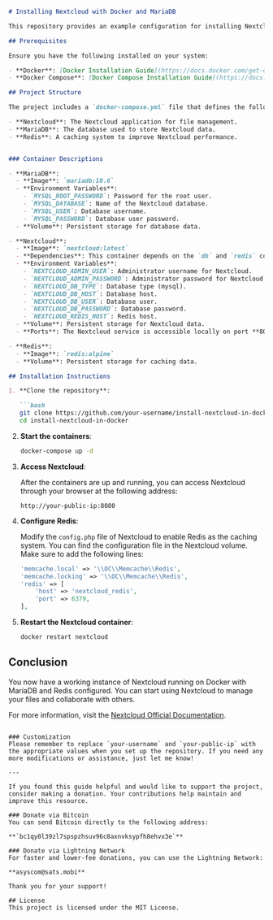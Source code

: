 
```markdown
# Installing Nextcloud with Docker and MariaDB

This repository provides an example configuration for installing Nextcloud using Docker and MariaDB. By following the steps outlined here, you will be able to set up an instance of Nextcloud with the necessary containers.

## Prerequisites

Ensure you have the following installed on your system:

- **Docker**: [Docker Installation Guide](https://docs.docker.com/get-docker/)
- **Docker Compose**: [Docker Compose Installation Guide](https://docs.docker.com/compose/install/)

## Project Structure

The project includes a `docker-compose.yml` file that defines the following containers:

- **Nextcloud**: The Nextcloud application for file management.
- **MariaDB**: The database used to store Nextcloud data.
- **Redis**: A caching system to improve Nextcloud performance.


### Container Descriptions

- **MariaDB**:
  - **Image**: `mariadb:10.6`
  - **Environment Variables**:
    - `MYSQL_ROOT_PASSWORD`: Password for the root user.
    - `MYSQL_DATABASE`: Name of the Nextcloud database.
    - `MYSQL_USER`: Database username.
    - `MYSQL_PASSWORD`: Database user password.
  - **Volume**: Persistent storage for database data.

- **Nextcloud**:
  - **Image**: `nextcloud:latest`
  - **Dependencies**: This container depends on the `db` and `redis` containers.
  - **Environment Variables**:
    - `NEXTCLOUD_ADMIN_USER`: Administrator username for Nextcloud.
    - `NEXTCLOUD_ADMIN_PASSWORD`: Administrator password for Nextcloud.
    - `NEXTCLOUD_DB_TYPE`: Database type (mysql).
    - `NEXTCLOUD_DB_HOST`: Database host.
    - `NEXTCLOUD_DB_USER`: Database user.
    - `NEXTCLOUD_DB_PASSWORD`: Database password.
    - `NEXTCLOUD_REDIS_HOST`: Redis host.
  - **Volume**: Persistent storage for Nextcloud data.
  - **Ports**: The Nextcloud service is accessible locally on port **8080**.

- **Redis**:
  - **Image**: `redis:alpine`
  - **Volume**: Persistent storage for caching data.

## Installation Instructions

1. **Clone the repository**:

   ```bash
   git clone https://github.com/your-username/install-nextcloud-in-docker.git
   cd install-nextcloud-in-docker
   ```

2. **Start the containers**:

   ```bash
   docker-compose up -d
   ```

3. **Access Nextcloud**:

   After the containers are up and running, you can access Nextcloud through your browser at the following address:

   ```
   http://your-public-ip:8080
   ```

4. **Configure Redis**:

   Modify the `config.php` file of Nextcloud to enable Redis as the caching system. You can find the configuration file in the Nextcloud volume. Make sure to add the following lines:

   ```php
   'memcache.local' => '\\OC\\Memcache\\Redis',
   'memcache.locking' => '\\OC\\Memcache\\Redis',
   'redis' => [
       'host' => 'nextcloud_redis',
       'port' => 6379,
   ],
   ```

5. **Restart the Nextcloud container**:

   ```bash
   docker restart nextcloud
   ```

## Conclusion

You now have a working instance of Nextcloud running on Docker with MariaDB and Redis configured. You can start using Nextcloud to manage your files and collaborate with others.

For more information, visit the [Nextcloud Official Documentation](https://docs.nextcloud.com/).
```

### Customization
Please remember to replace `your-username` and `your-public-ip` with the appropriate values when you set up the repository. If you need any more modifications or assistance, just let me know!

--- 

If you found this guide helpful and would like to support the project, consider making a donation. Your contributions help maintain and improve this resource.

### Donate via Bitcoin
You can send Bitcoin directly to the following address:

**`bc1qy0l39zl7spspzhsuv96c8axnvksypfh8ehvx3e`**

### Donate via Lightning Network
For faster and lower-fee donations, you can use the Lightning Network:

**asyscom@sats.mobi**

Thank you for your support!

## License
This project is licensed under the MIT License.
